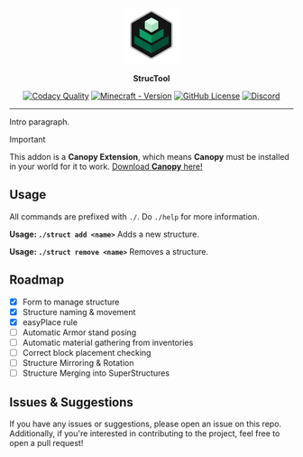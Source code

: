 <div align="center">
    <a href="./pack_icon.png">
        <img src="./pack_icon.png" alt="Canopy Extension Example Icon" width="100" height="100">
    </a>
    <p><b>StrucTool</b></p>

[![Codacy Quality](https://app.codacy.com/project/badge/Grade/10040a714ad84a2f912d4dae9d3f6e57)](https://app.codacy.com/gh/ForestOfLight/StrucTool/dashboard?utm_source=gh&utm_medium=referral&utm_content=&utm_campaign=Badge_grade)
[![Minecraft - Version](https://img.shields.io/badge/Minecraft-v1.21.60_(Bedrock)-brightgreen)](https://feedback.minecraft.net/hc/en-us/sections/360001186971-Release-Changelogs)
[![GitHub License](https://img.shields.io/github/license/forestoflight/structool)](LICENSE)
[![Discord](https://badgen.net/discord/members/9KGche8fxm?icon=discord&label=Discord&list=what)](https://discord.gg/9KGche8fxm)
</div>

---

Intro paragraph.

> [!IMPORTANT]
> This addon is a **Canopy Extension**, which means **Canopy** must be installed in your world for it to work.
> [Download **Canopy** here!](https://github.com/ForestOfLight/Canopy)

## Usage

All commands are prefixed with `./`. Do `./help` for more information.

**Usage: `./struct add <name>`**
Adds a new structure.

**Usage: `./struct remove <name>`**
Removes a structure.

## Roadmap

- [x] Form to manage structure
- [x] Structure naming & movement
- [x] easyPlace rule
- [ ] Automatic Armor stand posing
- [ ] Automatic material gathering from inventories
- [ ] Correct block placement checking
- [ ] Structure Mirroring & Rotation
- [ ] Structure Merging into SuperStructures

## Issues & Suggestions

If you have any issues or suggestions, please open an issue on this repo. Additionally, if you're interested in contributing to the project, feel free to open a pull request! 
